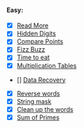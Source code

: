 #### Easy:

 * [x] [Read More](https://github.com/TraiOi/CodeEval/blob/master/Easy/Read_More.pl)
 * [x] [Hidden Digits](https://github.com/TraiOi/CodeEval/blob/master/Easy/Hidden_Digits.pl)
 * [x] [Compare Points](https://github.com/TraiOi/CodeEval/blob/master/Easy/Compare_Points.pl)
 * [x] [Fizz Buzz](https://github.com/TraiOi/CodeEval/blob/master/Easy/Fizz_Buzz.pl)
 * [x] [Time to eat](https://github.com/TraiOi/CodeEval/blob/master/Easy/Time_to_eat.pl)
 * [x] [Multiplication Tables](https://github.com/TraiOi/CodeEval/blob/master/Easy/Multiplication_Tables.pl)
 * [] [Data Recovery](https://github.com/TraiOi/CodeEval/blob/master/Easy/Data_Recovery.pl)
 * [x] [Reverse words](https://github.com/TraiOi/CodeEval/blob/master/Easy/Reverse_words.pl)
 * [x] [String mask](https://github.com/TraiOi/CodeEval/blob/master/Easy/String_mask.pl)
 * [x] [Clean up the words](https://github.com/TraiOi/CodeEval/blob/master/Easy/Clean_up_the_words.pl)
 * [x] [Sum of Primes](https://github.com/TraiOi/CodeEval/blob/master/Easy/Sum_of_Primes.pl)